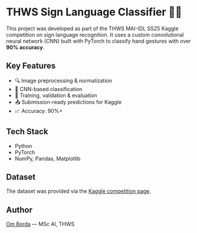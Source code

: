 # THWS Sign Language Classifier 🧠🤟

This project was developed as part of the THWS MAI-IDL SS25 Kaggle competition on sign language recognition. It uses a custom convolutional neural network (CNN) built with PyTorch to classify hand gestures with over **90% accuracy**.

## Key Features
- 🔍 Image preprocessing & normalization
- 🧠 CNN-based classification
- 🧪 Training, validation & evaluation
- 📤 Submission-ready predictions for Kaggle
- 📈 Accuracy: 90%+

## Tech Stack
- Python
- PyTorch
- NumPy, Pandas, Matplotlib

## Dataset
The dataset was provided via the [Kaggle competition page](https://www.kaggle.com/competitions/thws-mai-idl-ss-25-sign-language).

## Author
[Om Borda](https://github.com/omborda2002) — MSc AI, THWS
